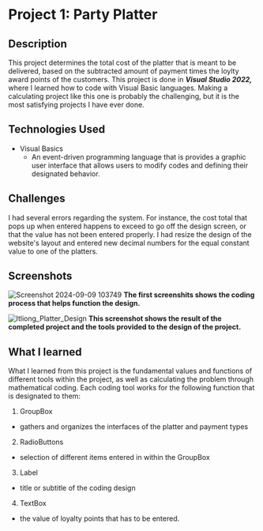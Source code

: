 # Project 1: Party Platter

## Description
This project determines the total cost of the platter that is meant to be delivered, based on the subtracted amount of payment times the loylty award points of the customers. This project is done in ***Visual Studio 2022,*** where I learned how to code with Visual Basic languages. Making a calculating project like this one is probably the challenging, but it is the most satisfying projects I have ever done.

## Technologies Used
- Visual Basics
  - An event-driven programming language that is provides a graphic user interface that allows users to modify codes and defining their designated behavior.

## Challenges
I had several errors regarding the system. For instance, the cost total that pops up when entered happens to exceed to go off the design screen, or that the value has not been entered properly. I had resize the design of the website's layout and entered new decimal numbers for the equal constant value to one of the platters.

## Screenshots
![Screenshot 2024-09-09 103749](https://github.com/user-attachments/assets/69309ecc-9144-4641-aa98-6f8321bcdbd8)
**The first screenshits shows the coding process that helps function the design.**

![Itliong_Platter_Design](https://github.com/user-attachments/assets/5b7ba594-7b9d-4e32-b82d-4902f950092f)
**This screenshot shows the result of the completed project and the tools provided to the design of the project.**

## What I learned
What I learned from this project is the fundamental values and functions of different tools within the project, as well as calculating the problem through mathematical coding.
Each coding tool works for the following function that is designated to them:
1. GroupBox
  - gathers and organizes the interfaces of the platter and payment types
2. RadioButtons
  - selection of different items entered in within the GroupBox
3. Label
  - title or subtitle of the coding design
4. TextBox
  - the value of loyalty points that has to be entered.

